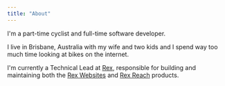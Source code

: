 ```yaml
---
title: "About"
---
```

I'm a part-time cyclist and full-time software developer.

I live in Brisbane, Australia with my wife and two kids and I spend way too much time looking at bikes on the internet.

I'm currently a Technical Lead at [Rex](https://www.rexsoftware.com/), responsible for building and maintaining both the [Rex Websites](https://www.rexsoftware.com/products/real-estate-websites) and [Rex Reach](https://www.rexsoftware.com/products/real-estate-marketing) products.
